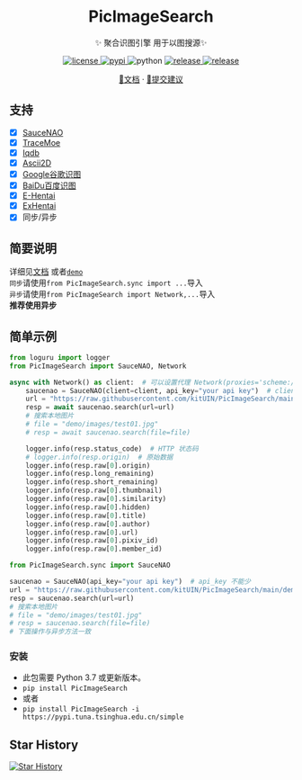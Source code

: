 <div align="center">

# PicImageSearch

✨ 聚合识图引擎 用于以图搜源✨
</div>

<p align="center">
  <a href="https://raw.githubusercontent.com/kitUIN/PicImageSearch/master/LICENSE">
    <img src="https://img.shields.io/github/license/kitUIN/PicImageSearch" alt="license">
  </a>
  <a href="https://pypi.python.org/pypi/PicImageSearch">
    <img src="https://img.shields.io/pypi/v/PicImageSearch" alt="pypi">
  </a>
  <img src="https://img.shields.io/badge/python-3.7+-blue" alt="python">
  <a href="https://github.com/kitUIN/PicImageSearch/releases">
    <img src="https://img.shields.io/github/v/release/kitUIN/PicImageSearch" alt="release">
  </a>
  <a href="https://github.com/kitUIN/PicImageSearch/issues">
    <img src="https://img.shields.io/github/issues/kitUIN/PicImageSearch" alt="release">
  </a>
 </p>
<p align="center">
  <a href="https://pic-image-search.kituin.fun/">📖文档</a>
  ·
  <a href="https://github.com/kitUIN/PicImageSearch/issues/new">🐛提交建议</a>
</p>

## 支持

- [x] [SauceNAO](https://saucenao.com/)
- [x] [TraceMoe](https://trace.moe/)
- [x] [Iqdb](http://iqdb.org/)
- [x] [Ascii2D](https://ascii2d.net/)
- [x] [Google谷歌识图](https://www.google.com/imghp)
- [x] [BaiDu百度识图](https://graph.baidu.com/)
- [x] [E-Hentai](https://e-hentai.org/)
- [x] [ExHentai](https://exhentai.org/)
- [x] 同步/异步

## 简要说明

详细见[文档](https://pic-image-search.kituin.fun/) 或者[`demo`](https://github.com/kitUIN/PicImageSearch/tree/main/demo)  
`同步`请使用`from PicImageSearch.sync import ...`导入  
`异步`请使用`from PicImageSearch import Network,...`导入  
**推荐使用异步**  

## 简单示例

```python
from loguru import logger
from PicImageSearch import SauceNAO, Network

async with Network() as client:  # 可以设置代理 Network(proxies='scheme://host:port')
    saucenao = SauceNAO(client=client, api_key="your api key")  # client, api_key 不能少
    url = "https://raw.githubusercontent.com/kitUIN/PicImageSearch/main/demo/images/test01.jpg"
    resp = await saucenao.search(url=url)
    # 搜索本地图片
    # file = "demo/images/test01.jpg"
    # resp = await saucenao.search(file=file)

    logger.info(resp.status_code)  # HTTP 状态码
    # logger.info(resp.origin)  # 原始数据
    logger.info(resp.raw[0].origin)
    logger.info(resp.long_remaining)
    logger.info(resp.short_remaining)
    logger.info(resp.raw[0].thumbnail)
    logger.info(resp.raw[0].similarity)
    logger.info(resp.raw[0].hidden)
    logger.info(resp.raw[0].title)
    logger.info(resp.raw[0].author)
    logger.info(resp.raw[0].url)
    logger.info(resp.raw[0].pixiv_id)
    logger.info(resp.raw[0].member_id)
```

```python
from PicImageSearch.sync import SauceNAO

saucenao = SauceNAO(api_key="your api key")  # api_key 不能少
url = "https://raw.githubusercontent.com/kitUIN/PicImageSearch/main/demo/images/test01.jpg"
resp = saucenao.search(url=url)
# 搜索本地图片
# file = "demo/images/test01.jpg"
# resp = saucenao.search(file=file)
# 下面操作与异步方法一致
```

### 安装

- 此包需要 Python 3.7 或更新版本。
- `pip install PicImageSearch`
- 或者
- `pip install PicImageSearch -i https://pypi.tuna.tsinghua.edu.cn/simple`

## Star History

[![Star History](https://starchart.cc/kitUIN/PicImageSearch.svg)](https://starchart.cc/kitUIN/PicImageSearch)
